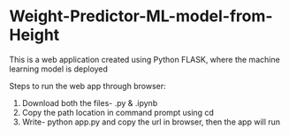 # Weight-Predictor-ML-model-from-Height

This is a web application created using Python FLASK, where the machine learning model is deployed 

Steps to run the web app through browser:
1) Download both the files-  .py & .ipynb
2) Copy the path location in command prompt using cd
3) Write- python app.py and copy the url in browser, then the app will run 
